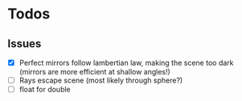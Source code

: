 # Todos

## Issues

* [X] Perfect mirrors follow lambertian law, making the scene too dark (mirrors are more efficient at shallow angles!)
* [ ] Rays escape scene (most likely through sphere?)
* [ ] float for double
